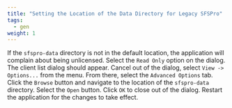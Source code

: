 ```yaml
---
title: "Setting the Location of the Data Directory for Legacy SFSPro"
tags:
  - gen
weight: 1
---
```

If the `sfspro-data` directory is not in the default location, the application will complain about being unlicensed. Select the `Read Only` option on the dialog. The client list dialog should appear. Cancel out of the dialog, select `View -> Options...` from the menu. From there, select the `Advanced Options` tab. Click the `Browse` button and navigate to the location of the `sfspro-data` directory. Select the `Open` button. Click `OK` to close out of the dialog. Restart the application for the changes to take effect.
